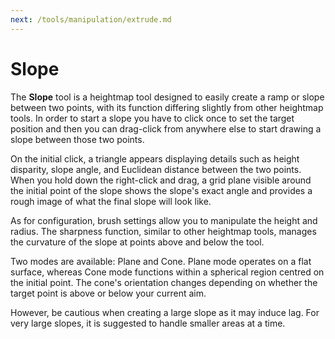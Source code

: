 ```yaml
---
next: /tools/manipulation/extrude.md
---
```


# Slope

The **Slope** tool is a heightmap tool designed to easily create a ramp or slope between two points, with its function differing slightly from other heightmap tools. In order to start a slope you have to click once to set the target position and then you can drag-click from anywhere else to start drawing a slope between those two points.

On the initial click, a triangle appears displaying details such as height disparity, slope angle, and Euclidean distance between the two points. When you hold down the right-click and drag, a grid plane visible around the initial point of the slope shows the slope's exact angle and provides a rough image of what the final slope will look like.

As for configuration, brush settings allow you to manipulate the height and radius. The sharpness function, similar to other heightmap tools, manages the curvature of the slope at points above and below the tool.

Two modes are available: Plane and Cone. Plane mode operates on a flat surface, whereas Cone mode functions within a spherical region centred on the initial point. The cone's orientation changes depending on whether the target point is above or below your current aim.

However, be cautious when creating a large slope as it may induce lag. For very large slopes, it is suggested to handle smaller areas at a time.